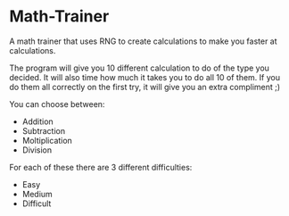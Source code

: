 # Math-Trainer
A math trainer that uses RNG to create calculations to make you faster at calculations.

The program will give you 10 different calculation to do of the type you decided.
It will also time how much it takes you to do all 10 of them.
If you do them all correctly on the first try, it will give you an extra compliment ;)

You can choose between:
- Addition
- Subtraction
- Moltiplication
- Division

For each of these there are 3 different difficulties:
- Easy
- Medium
- Difficult
